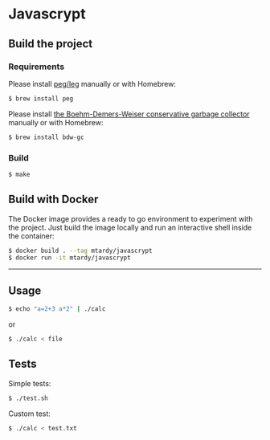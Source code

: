 # Javascrypt

## Build the project
### Requirements

Please install [peg/leg](https://www.piumarta.com/software/peg/) manually or with Homebrew: 
```bash
$ brew install peg
```

Please install [the Boehm-Demers-Weiser conservative garbage collector](https://www.hboehm.info/gc/) manually or with Homebrew:
```bash
$ brew install bdw-gc
```

### Build

```bash
$ make
```

## Build with Docker

The Docker image provides a ready to go environment to experiment with the project. Just build the image locally and run an interactive shell inside the container:
```bash
$ docker build . --tag mtardy/javascrypt
$ docker run -it mtardy/javascrypt
```

---

## Usage

```bash
$ echo "a=2+3 a*2" | ./calc
```
or
```bash
$ ./calc < file
```

## Tests

Simple tests:
```bash
$ ./test.sh
```

Custom test:
```bash
$ ./calc < test.txt
```
